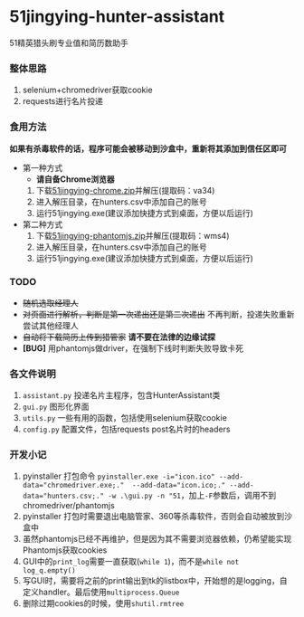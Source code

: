 # 51jingying-hunter-assistant
51精英猎头刷专业值和简历数助手


### 整体思路  

1. selenium+chromedriver获取cookie
2. requests进行名片投递


### 食用方法  
**如果有杀毒软件的话，程序可能会被移动到沙盒中，重新将其添加到信任区即可**
+ 第一种方式
    - **请自备Chrome浏览器**
    1. 下载[51jingying-chrome.zip](https://pan.baidu.com/s/1JliLr3HPmRPUSzogG_Ra4w)并解压(提取码：va34)
    2. 进入解压目录，在hunters.csv中添加自己的账号
    3. 运行51jingying.exe(建议添加快捷方式到桌面，方便以后运行)
+ 第二种方式
    1. 下载[51jingying-phantomjs.zip](https://pan.baidu.com/s/1Vos5m6DvRGCfi7DYR0Foqw)并解压(提取码：wms4)
    2. 进入解压目录，在hunters.csv中添加自己的账号
    3. 运行51jingying.exe(建议添加快捷方式到桌面，方便以后运行)


### TODO  

* <s>随机选取经理人</s>
* ~~对页面进行解析，判断是第一次递出还是第二次递出~~  不再判断，投递失败重新尝试其他经理人
* <s>自动将下载简历上传到猎管家</s>  **请不要在法律的边缘试探**
* **[BUG]** 用phantomjs做driver，在强制下线时判断失败导致卡死


### 各文件说明  

1. `assistant.py`   投递名片主程序，包含HunterAssistant类
2. `gui.py`             图形化界面
3. `utils.py`          一些有用的函数，包括使用selenium获取cookie
4. `config.py`        配置文件，包括requests post名片时的headers


### 开发小记  

1. pyinstaller 打包命令 `pyinstaller.exe -i="icon.ico" --add-data="chromedriver.exe;."  --add-data="icon.ico;." --add-data="hunters.csv;." -w .\gui.py -n "51`，加上`-F`参数后，调用不到chromedriver/phantomjs
2. pyinstaller 打包时需要退出电脑管家、360等杀毒软件，否则会自动被放到沙盒中
3. 虽然phantomjs已经不再维护，但是因为其不需要浏览器依赖，仍希望能实现Phantomjs获取cookies
4. GUI中的`print_log`需要一直获取(`while 1`)，而不是`while not log_q.empty()`
5. 写GUI时，需要将之前的print输出到tk的listbox中，开始想的是logging，自定义handler。最后使用`multiprocess.Queue`
6. 删除过期cookies的时候，使用`shutil.rmtree`
